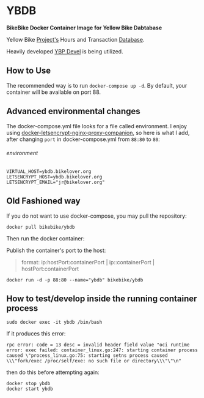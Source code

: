 # YBDB

**BikeBike Docker Container Image for Yellow Bike Dabtabase**

Yellow Bike [Project's](http://austinyellowbike.org) Hours and Transaction [Database](http://austinyellowbike.org/about/special-projects/yellow-bike-hours-and-transaction-database/).

Heavily developed [YBP Devel](https://github.com/fspc/Yellow-Bike-Database/tree/devel) is being utilized.

## How to Use

The recommended way is to run `docker-compose up -d`. By default, your container will be available on port 88.

## Advanced environmental changes
The docker-compose.yml file looks for a file called environment.  I enjoy using [docker-letsencrypt-nginx-proxy-companion](https://github.com/JrCs/docker-letsencrypt-nginx-proxy-companion), so here is what I add, after changing `port` in docker-compose.yml from `88:80` to `80`:

###### environment
```
VIRTUAL_HOST=ybdb.bikelover.org
LETSENCRYPT_HOST=ybdb.bikelover.org
LETSENCRYPT_EMAIL="jr@bikelover.org"
```

## Old Fashioned way

If you do not want to use docker-compose, you may pull the repository:

```
docker pull bikebike/ybdb
```

Then run the docker container:

Publish the container's port to the host:

>format: ip:hostPort:containerPort | ip::containerPort | hostPort:containerPort


```
docker run -d -p 88:80 --name="ybdb" bikebike/ybdb
```

## How to test/develop inside the running container process 

```
sudo docker exec -it ybdb /bin/bash
```

If it produces this error:

```
rpc error: code = 13 desc = invalid header field value "oci runtime error: exec failed: container_linux.go:247: starting container process caused \"process_linux.go:75: starting setns process caused \\\"fork/exec /proc/self/exe: no such file or directory\\\"\"\n"
```

then do this before attempting again:


```
docker stop ybdb
docker start ybdb
```
